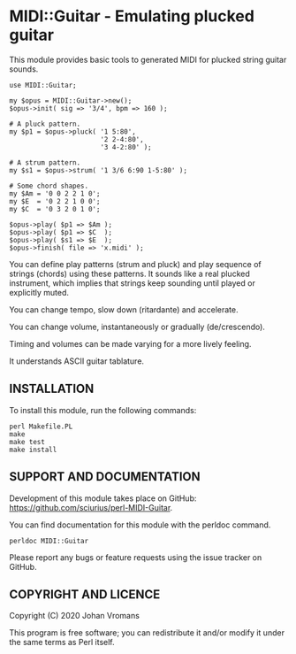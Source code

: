 # MIDI::Guitar - Emulating plucked guitar

This module provides basic tools to generated MIDI for plucked string
guitar sounds.

    use MIDI::Guitar;

    my $opus = MIDI::Guitar->new();
    $opus->init( sig => '3/4', bpm => 160 );

    # A pluck pattern.
    my $p1 = $opus->pluck( '1 5:80',
                           '2 2-4:80',
                           '3 4-2:80' );

    # A strum pattern.
    my $s1 = $opus->strum( '1 3/6 6:90 1-5:80' );

    # Some chord shapes.
    my $Am = '0 0 2 2 1 0';
    my $E  = '0 2 2 1 0 0';
    my $C  = '0 3 2 0 1 0';

    $opus->play( $p1 => $Am );
    $opus->play( $p1 => $C  );
    $opus->play( $s1 => $E  );
    $opus->finish( file => 'x.midi' );

You can define play patterns (strum and pluck) and play sequence of
strings (chords) using these patterns. It sounds like a real plucked
instrument, which implies that strings keep sounding until played or
explicitly muted.

You can change tempo, slow down (ritardante) and accelerate.

You can change volume, instantaneously or gradually (de/crescendo).

Timing and volumes can be made varying for a more lively feeling.

It understands ASCII guitar tablature.

## INSTALLATION

To install this module, run the following commands:

	perl Makefile.PL
	make
	make test
	make install

## SUPPORT AND DOCUMENTATION

Development of this module takes place on GitHub:
https://github.com/sciurius/perl-MIDI-Guitar.

You can find documentation for this module with the perldoc command.

    perldoc MIDI::Guitar

Please report any bugs or feature requests using the issue tracker on
GitHub.

## COPYRIGHT AND LICENCE

Copyright (C) 2020 Johan Vromans

This program is free software; you can redistribute it and/or modify it
under the same terms as Perl itself.

